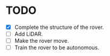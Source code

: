 # TODO

- [X] Complete the structure of the rover.
- [ ] Add LiDAR.
- [ ] Make the rover move.
- [ ] Train the rover to be autonomous.
